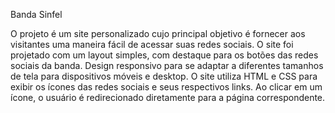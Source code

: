 Banda Sinfel

O projeto é um site personalizado cujo principal objetivo é fornecer aos visitantes uma maneira fácil de acessar suas redes sociais. O site foi projetado com um layout simples, com destaque para os botões das redes sociais da banda.
Design responsivo para se adaptar a diferentes tamanhos de tela para dispositivos móveis e desktop. O site utiliza HTML e CSS para exibir os ícones das redes sociais e seus respectivos links. Ao clicar em um ícone, o usuário é redirecionado diretamente para a página correspondente.

